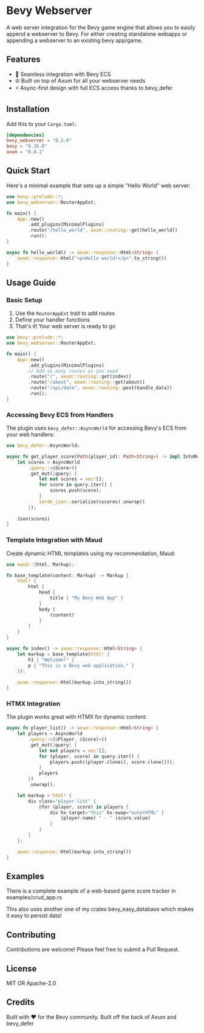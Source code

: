 # Bevy Webserver

A web server integration for the Bevy game engine that allows you to easily append a webserver to Bevy.
For either creating standalone webapps or appending a webserver to an existing bevy app/game.

## Features

- 🚀 Seamless integration with Bevy ECS
- 🌐 Built on top of Axum for all your webserver needs
- ⚡ Async-first design with full ECS access thanks to bevy_defer

## Installation

Add this to your `Cargo.toml`:

```toml
[dependencies]
bevy_webserver = "0.2.0"
bevy = "0.16.0"
axum = "0.8.1"
```

## Quick Start

Here's a minimal example that sets up a simple "Hello World" web server:

```rust
use bevy::prelude::*;
use bevy_webserver::RouterAppExt;

fn main() {
    App::new()
        .add_plugins(MinimalPlugins)
        .route("/hello_world", axum::routing::get(hello_world))
        .run();
}

async fn hello_world() -> axum::response::Html<String> {
    axum::response::Html("<p>Hello world!</p>".to_string())
}
```

## Usage Guide

### Basic Setup

1. Use the `RouterAppExt` trait to add routes
2. Define your handler functions
3. That's it! Your web server is ready to go

```rust
use bevy::prelude::*;
use bevy_webserver::RouterAppExt;

fn main() {
    App::new()
        .add_plugins(MinimalPlugins)
        // Add as many routes as you need
        .route("/", axum::routing::get(index))
        .route("/about", axum::routing::get(about))
        .route("/api/data", axum::routing::post(handle_data))
        .run();
}
```

### Accessing Bevy ECS from Handlers

The plugin uses `bevy_defer::AsyncWorld` for accessing Bevy's ECS from your web handlers:

```rust
use bevy_defer::AsyncWorld;

async fn get_player_score(Path(player_id): Path<String>) -> impl IntoResponse {
    let scores = AsyncWorld
        .query::<&Score>()
        .get_mut(|query| {
            let mut scores = vec![];
            for score in query.iter() {
                scores.push(score);
            }
            serde_json::serialize(&scores).unwrap()
        });
    
    Json(scores)
}
```

### Template Integration with Maud

Create dynamic HTML templates using my recommendation, Maud:

```rust
use maud::{html, Markup};

fn base_template(content: Markup) -> Markup {
    html! {
        html {
            head {
                title { "My Bevy Web App" }
            }
            body {
                (content)
            }
        }
    }
}

async fn index() -> axum::response::Html<String> {
    let markup = base_template(html! {
        h1 { "Welcome!" }
        p { "This is a Bevy web application." }
    });
    
    axum::response::Html(markup.into_string())
}
```

### HTMX Integration

The plugin works great with HTMX for dynamic content:

```rust
async fn player_list() -> axum::response::Html<String> {
    let players = AsyncWorld
        .query::<(&Player, &Score)>()
        .get_mut(|query| {
            let mut players = vec![];
            for (player, score) in query.iter() {
                players.push((player.clone(), score.clone()));
            }
            players
        })
        .unwrap();

    let markup = html! {
        div class="player-list" {
            @for (player, score) in players {
                div hx-target="this" hx-swap="outerHTML" {
                    (player.name) " - " (score.value)
                }
            }
        }
    };

    axum::response::Html(markup.into_string())
}
```

## Examples

There is a complete example of a web-based game score tracker in examples/crud_app.rs

This also uses another one of my crates bevy_easy_database which makes it easy to persist data!


## Contributing

Contributions are welcome! Please feel free to submit a Pull Request.

## License

MIT OR Apache-2.0

## Credits

Built with ❤️ for the Bevy community.
Built off the back of Axum and bevy_defer